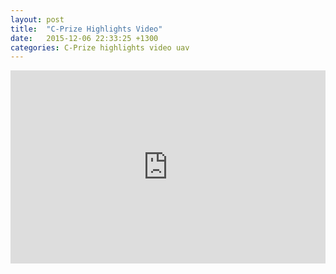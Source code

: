 ```yaml
---
layout: post
title:  "C-Prize Highlights Video"
date:   2015-12-06 22:33:25 +1300
categories: C-Prize highlights video uav
---
```


<style>
.videoWrapper {
	position: relative;
	padding-bottom: 56.25%; /* 16:9 */
	padding-top: 25px;
	height: 0;
}
.videoWrapper iframe {
	position: absolute;
	top: 0;
	left: 0;
	width: 100%;
	height: 100%;
}
</style>

<div class="videoWrapper">
	<iframe width="640" height="360" src="https://www.youtube.com/embed/70FSc-0E6Ww" frameborder="0" allowfullscreen></iframe>
</div>

